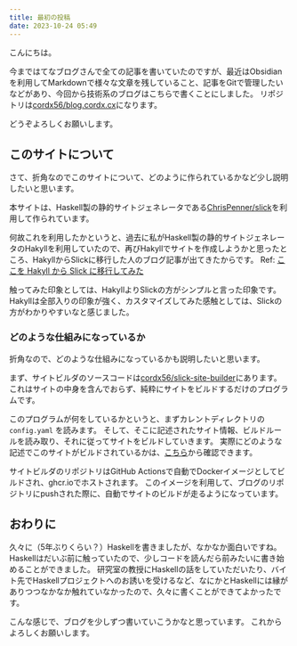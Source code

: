 ```yaml
---
title: 最初の投稿
date: 2023-10-24 05:49
---
```


こんにちは。

今まではてなブログさんで全ての記事を書いていたのですが、最近はObsidianを利用してMarkdownで様々な文章を残していること、記事をGitで管理したいなどがあり、今回から技術系のブログはこちらで書くことにしました。
リポジトリは[cordx56/blog.cordx.cx](https://github.com/cordx56/blog.cordx.cx)になります。

どうぞよろしくお願いします。

## このサイトについて
さて、折角なのでこのサイトについて、どのように作られているかなど少し説明したいと思います。

本サイトは、Haskell製の静的サイトジェネレータである[ChrisPenner/slick](https://github.com/ChrisPenner/slick)を利用して作られています。

何故これを利用したかというと、過去に私がHaskell製の静的サイトジェネレータのHakyllを利用していたので、再びHakyllでサイトを作成しようかと思ったところ、HakyllからSlickに移行した人のブログ記事が出てきたからです。
Ref: [ここを Hakyll から Slick に移行してみた](https://matsubara0507.github.io/posts/2021-06-13-my-site-use-slick.html)

触ってみた印象としては、HakyllよりSlickの方がシンプルと言った印象です。
Hakyllは全部入りの印象が強く、カスタマイズしてみた感触としては、Slickの方がわかりやすいなと感じました。

### どのような仕組みになっているか
折角なので、どのような仕組みになっているかも説明したいと思います。

まず、サイトビルダのソースコードは[cordx56/slick-site-builder](https://github.com/cordx56/slick-site-builder)にあります。
これはサイトの中身を含んでおらず、純粋にサイトをビルドするだけのプログラムです。

このプログラムが何をしているかというと、まずカレントディレクトリの `config.yaml` を読みます。
そして、そこに記述されたサイト情報、ビルドルールを読み取り、それに従ってサイトをビルドしていきます。
実際にどのような記述でこのサイトがビルドされているかは、[こちら](https://github.com/cordx56/blog.cordx.cx/blob/main/config.yaml)から確認できます。

サイトビルダのリポジトリはGitHub Actionsで自動でDockerイメージとしてビルドされ、ghcr.ioでホストされます。
このイメージを利用して、ブログのリポジトリにpushされた際に、自動でサイトのビルドが走るようになっています。

## おわりに
久々に（5年ぶりくらい？）Haskellを書きましたが、なかなか面白いですね。
Haskellはだいぶ前に触っていたので、少しコードを読んだら前みたいに書き始めることができました。
研究室の教授にHaskellの話をしていただいたり、バイト先でHaskellプロジェクトへのお誘いを受けるなど、なにかとHaskellには縁がありつつなかなか触れていなかったので、久々に書くことができてよかったです。

こんな感じで、ブログを少しずつ書いていこうかなと思っています。
これからよろしくお願いします。
